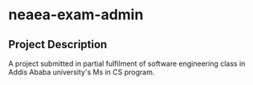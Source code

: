 neaea-exam-admin
================
Project Description
-------------------
A project submitted in partial fulfilment of software engineering class in Addis Ababa university's Ms in CS program.
